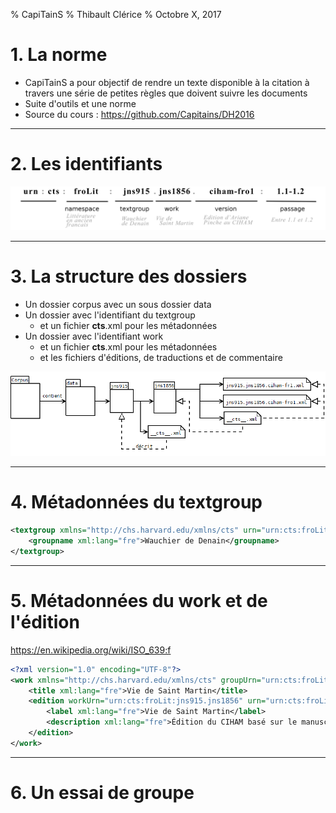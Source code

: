 % CapiTainS
% Thibault Clérice
% Octobre X, 2017

# 1. La norme

- CapiTainS a pour objectif de rendre un texte disponible à la citation à travers une série de petites règles que doivent suivre les documents
- Suite d'outils et une norme
- Source du cours : https://github.com/Capitains/DH2016

---

# 2. Les identifiants

![Norme basée sur identifiant CTS](cours-7/images/URN.png)

---

# 3. La structure des dossiers

- Un dossier corpus avec un sous dossier data
- Un dossier avec l'identifiant du textgroup
	- et un fichier __cts__.xml pour les métadonnées
- Un dossier avec l'identifiant work
	- et un fichier __cts__.xml pour les métadonnées
	- et les fichiers d'éditions, de traductions et de commentaire

![Structure](cours-7/images/dossiers.png)

---

# 4. Métadonnées du textgroup

```xml
<textgroup xmlns="http://chs.harvard.edu/xmlns/cts" urn="urn:cts:froLit:jns915">
	<groupname xml:lang="fre">Wauchier de Denain</groupname>
</textgroup> 
```
---

# 5. Métadonnées du work et de l'édition

https://en.wikipedia.org/wiki/ISO_639:f

```xml
<?xml version="1.0" encoding="UTF-8"?>
<work xmlns="http://chs.harvard.edu/xmlns/cts" groupUrn="urn:cts:froLit:jns915" urn="urn:cts:froLit:jns915.jns1856" xml:lang="fro">
    <title xml:lang="fre">Vie de Saint Martin</title>
    <edition workUrn="urn:cts:froLit:jns915.jns1856" urn="urn:cts:froLit:jns915.jns1856.ciham-fro1" xml:lang="fro">
        <label xml:lang="fre">Vie de Saint Martin</label>
        <description xml:lang="fre">Édition du CIHAM basé sur le manuscrit de la BNF FR411 par Ariane Pinche</description>
    </edition>
</work>
```

---

# 6. Un essai de groupe
